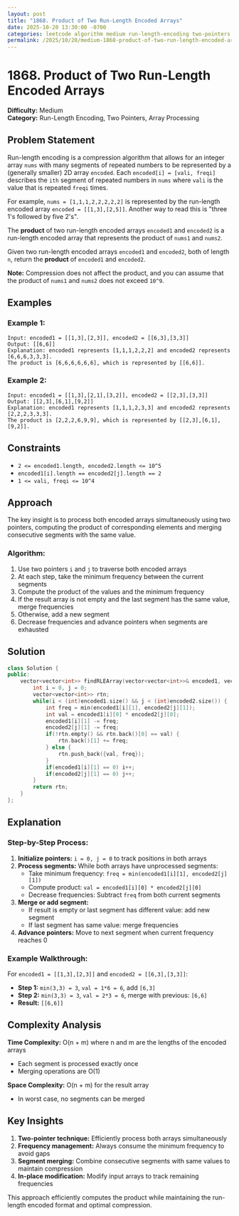 ```yaml
---
layout: post
title: "1868. Product of Two Run-Length Encoded Arrays"
date: 2025-10-20 13:30:00 -0700
categories: leetcode algorithm medium run-length-encoding two-pointers array-processing
permalink: /2025/10/20/medium-1868-product-of-two-run-length-encoded-arrays/
---
```


# 1868. Product of Two Run-Length Encoded Arrays

**Difficulty:** Medium  
**Category:** Run-Length Encoding, Two Pointers, Array Processing

## Problem Statement

Run-length encoding is a compression algorithm that allows for an integer array `nums` with many segments of repeated numbers to be represented by a (generally smaller) 2D array `encoded`. Each `encoded[i] = [vali, freqi]` describes the `ith` segment of repeated numbers in `nums` where `vali` is the value that is repeated `freqi` times.

For example, `nums = [1,1,1,2,2,2,2,2]` is represented by the run-length encoded array `encoded = [[1,3],[2,5]]`. Another way to read this is "three 1's followed by five 2's".

The **product** of two run-length encoded arrays `encoded1` and `encoded2` is a run-length encoded array that represents the product of `nums1` and `nums2`.

Given two run-length encoded arrays `encoded1` and `encoded2`, both of length `n`, return the **product** of `encoded1` and `encoded2`.

**Note:** Compression does not affect the product, and you can assume that the product of `nums1` and `nums2` does not exceed `10^9`.

## Examples

### Example 1:
```
Input: encoded1 = [[1,3],[2,3]], encoded2 = [[6,3],[3,3]]
Output: [[6,6]]
Explanation: encoded1 represents [1,1,1,2,2,2] and encoded2 represents [6,6,6,3,3,3].
The product is [6,6,6,6,6,6], which is represented by [[6,6]].
```

### Example 2:
```
Input: encoded1 = [[1,3],[2,1],[3,2]], encoded2 = [[2,3],[3,3]]
Output: [[2,3],[6,1],[9,2]]
Explanation: encoded1 represents [1,1,1,2,3,3] and encoded2 represents [2,2,2,3,3,3].
The product is [2,2,2,6,9,9], which is represented by [[2,3],[6,1],[9,2]].
```

## Constraints

- `2 <= encoded1.length, encoded2.length <= 10^5`
- `encoded1[i].length == encoded2[j].length == 2`
- `1 <= vali, freqi <= 10^4`

## Approach

The key insight is to process both encoded arrays simultaneously using two pointers, computing the product of corresponding elements and merging consecutive segments with the same value.

### Algorithm:
1. Use two pointers `i` and `j` to traverse both encoded arrays
2. At each step, take the minimum frequency between the current segments
3. Compute the product of the values and the minimum frequency
4. If the result array is not empty and the last segment has the same value, merge frequencies
5. Otherwise, add a new segment
6. Decrease frequencies and advance pointers when segments are exhausted

## Solution

```cpp
class Solution {
public:
    vector<vector<int>> findRLEArray(vector<vector<int>>& encoded1, vector<vector<int>>& encoded2) {
        int i = 0, j = 0;
        vector<vector<int>> rtn;
        while(i < (int)encoded1.size() && j < (int)encoded2.size()) {
            int freq = min(encoded1[i][1], encoded2[j][1]);
            int val = encoded1[i][0] * encoded2[j][0];
            encoded1[i][1] -= freq;
            encoded2[j][1] -= freq;
            if(!rtn.empty() && rtn.back()[0] == val) {
                rtn.back()[1] += freq;
            } else {
                rtn.push_back({val, freq});
            }
            if(encoded1[i][1] == 0) i++;
            if(encoded2[j][1] == 0) j++;
        }
        return rtn;
    }
};
```

## Explanation

### Step-by-Step Process:

1. **Initialize pointers:** `i = 0, j = 0` to track positions in both arrays
2. **Process segments:** While both arrays have unprocessed segments:
   - Take minimum frequency: `freq = min(encoded1[i][1], encoded2[j][1])`
   - Compute product: `val = encoded1[i][0] * encoded2[j][0]`
   - Decrease frequencies: Subtract `freq` from both current segments
3. **Merge or add segment:**
   - If result is empty or last segment has different value: add new segment
   - If last segment has same value: merge frequencies
4. **Advance pointers:** Move to next segment when current frequency reaches 0

### Example Walkthrough:
For `encoded1 = [[1,3],[2,3]]` and `encoded2 = [[6,3],[3,3]]`:

- **Step 1:** `min(3,3) = 3`, `val = 1*6 = 6`, add `[6,3]`
- **Step 2:** `min(3,3) = 3`, `val = 2*3 = 6`, merge with previous: `[6,6]`
- **Result:** `[[6,6]]`

## Complexity Analysis

**Time Complexity:** O(n + m) where n and m are the lengths of the encoded arrays
- Each segment is processed exactly once
- Merging operations are O(1)

**Space Complexity:** O(n + m) for the result array
- In worst case, no segments can be merged

## Key Insights

1. **Two-pointer technique:** Efficiently process both arrays simultaneously
2. **Frequency management:** Always consume the minimum frequency to avoid gaps
3. **Segment merging:** Combine consecutive segments with same values to maintain compression
4. **In-place modification:** Modify input arrays to track remaining frequencies

This approach efficiently computes the product while maintaining the run-length encoded format and optimal compression.
